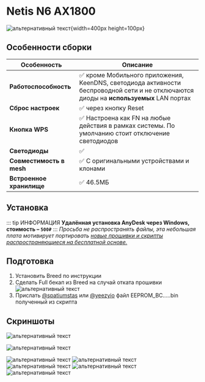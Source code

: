 # Netis N6 AX1800 <Badge type="keenetic" text="4.1.7" />

![альтернативный текст](/assets/images/wiki/guides/NetisN6/netisn6.png){width=400px height=100px}

## Особенности сборки

| Особенность              | Описание                                                                                                                              |
|--------------------------|---------------------------------------------------------------------------------------------------------------------------------------|
| **Работоспособность**    | ✅ кроме Мобильного приложения, KeenDNS, светодиода активности беспроводной сети и не отключаются диоды на **используемых** LAN портах |
| **Сброс настроек**       | ✅ через кнопку Reset                                                                                                                  |
| **Кнопка WPS**           | ✅ Настроена как FN на любые действия в рамках системы. По умолчанию стоит отключение светодиодов                                      |
| **Светодиоды**           | ✅                                                                                                                                     |
| **Совместимость в mesh** | ✅ С оригинальными устройствами и клонами                                                                                              |
| **Встроенное хранилище** | ✅ 46.5МБ                                                                                                                              |

## Установка

::: tip ИНФОРМАЦИЯ
**Удалённая установка AnyDesk через Windows, стоимость – `500₽`**
:::
_Просьба не распространять файлы, эта небольшая плата мотивирует
портировать [новые прошивки и скрипты распространяющиеся на бесплатной основе.](https://t.me/keen_prt/4)_

## Подготовка

1. Установить Breed по инструкции
2. Сделать Full бекап из Breed на случай отката прошивки
   ![альтернативный текст](/assets/images/wiki/guides/NetisN6/breed1.jpg)
3. Прислать [@spatiumstas](https://t.me/spatiumstas) или [@yeezyio](https://t.me/yeezyio) файл EEPROM_BC.....bin
   полученный из скрипта

## Скриншоты

![альтернативный текст](/assets/images/wiki/guides/NetisN6/system1.png)

![альтернативный текст](/assets/images/wiki/guides/NetisN6/system2.png)

![альтернативный текст](/assets/images/wiki/guides/NetisN6/system3.png)
![альтернативный текст](/assets/images/wiki/guides/NetisN6/system4.png)
![альтернативный текст](/assets/images/wiki/guides/NetisN6/system5.png)
![альтернативный текст](/assets/images/wiki/guides/NetisN6/system6.png)
![альтернативный текст](/assets/images/wiki/guides/NetisN6/system7.png)
